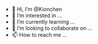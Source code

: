 - 👋 Hi, I’m @Kionchen
- 👀 I’m interested in ...
- 🌱 I’m currently learning ...
- 💞️ I’m looking to collaborate on ...
- 📫 How to reach me ...

<!---
Kionchen/Kionchen is a ✨ special ✨ repository because its `README.md` (this file) appears on your GitHub profile.
You can click the Preview link to take a look at your changes.
--->
